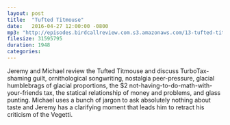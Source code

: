 ```yaml
---
layout: post
title:  "Tufted Titmouse"
date:   2016-04-27 12:00:00 -0800
mp3: "http://episodes.birdcallreview.com.s3.amazonaws.com/13-tufted-titmouse.mp3"
filesize: 31595795
duration: 1948
categories:
---
```


Jeremy and Michael review the Tufted Titmouse and discuss TurboTax-shaming guilt, ornithological songwriting, nostalgia peer-pressure, glacial humblebrags of glacial proportions, the $2 not-having-to-do-math-with-your-friends tax, the statical relationship of money and problems, and glass punting. Michael uses a bunch of jargon to ask absolutely nothing about taste and Jeremy has a clarifying moment that leads him to retract his criticism of the Vegetti.
